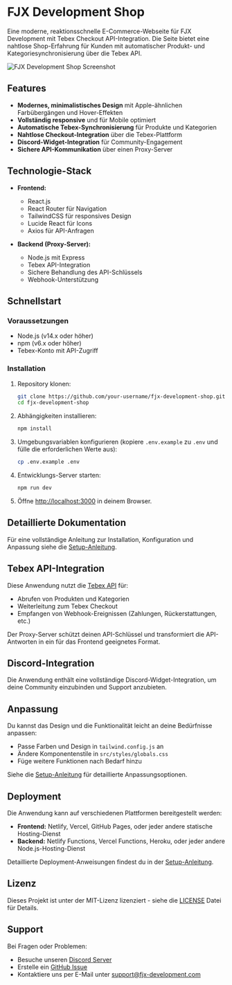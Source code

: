 # FJX Development Shop

Eine moderne, reaktionsschnelle E-Commerce-Webseite für FJX Development mit Tebex Checkout API-Integration. Die Seite bietet eine nahtlose Shop-Erfahrung für Kunden mit automatischer Produkt- und Kategoriesynchronisierung über die Tebex API.

![FJX Development Shop Screenshot](public/screenshot.png)

## Features

- **Modernes, minimalistisches Design** mit Apple-ähnlichen Farbübergängen und Hover-Effekten
- **Vollständig responsive** und für Mobile optimiert
- **Automatische Tebex-Synchronisierung** für Produkte und Kategorien
- **Nahtlose Checkout-Integration** über die Tebex-Plattform
- **Discord-Widget-Integration** für Community-Engagement
- **Sichere API-Kommunikation** über einen Proxy-Server

## Technologie-Stack

- **Frontend:**
  - React.js
  - React Router für Navigation
  - TailwindCSS für responsives Design
  - Lucide React für Icons
  - Axios für API-Anfragen

- **Backend (Proxy-Server):**
  - Node.js mit Express
  - Tebex API-Integration
  - Sichere Behandlung des API-Schlüssels
  - Webhook-Unterstützung

## Schnellstart

### Voraussetzungen

- Node.js (v14.x oder höher)
- npm (v6.x oder höher)
- Tebex-Konto mit API-Zugriff

### Installation

1. Repository klonen:
   ```bash
   git clone https://github.com/your-username/fjx-development-shop.git
   cd fjx-development-shop
   ```

2. Abhängigkeiten installieren:
   ```bash
   npm install
   ```

3. Umgebungsvariablen konfigurieren (kopiere `.env.example` zu `.env` und fülle die erforderlichen Werte aus):
   ```bash
   cp .env.example .env
   ```

4. Entwicklungs-Server starten:
   ```bash
   npm run dev
   ```

5. Öffne [http://localhost:3000](http://localhost:3000) in deinem Browser.

## Detaillierte Dokumentation

Für eine vollständige Anleitung zur Installation, Konfiguration und Anpassung siehe die [Setup-Anleitung](SETUP.md).

## Tebex API-Integration

Diese Anwendung nutzt die [Tebex API](https://docs.tebex.io/store/overview) für:

- Abrufen von Produkten und Kategorien
- Weiterleitung zum Tebex Checkout
- Empfangen von Webhook-Ereignissen (Zahlungen, Rückerstattungen, etc.)

Der Proxy-Server schützt deinen API-Schlüssel und transformiert die API-Antworten in ein für das Frontend geeignetes Format.

## Discord-Integration

Die Anwendung enthält eine vollständige Discord-Widget-Integration, um deine Community einzubinden und Support anzubieten.

## Anpassung

Du kannst das Design und die Funktionalität leicht an deine Bedürfnisse anpassen:

- Passe Farben und Design in `tailwind.config.js` an
- Ändere Komponentenstile in `src/styles/globals.css`
- Füge weitere Funktionen nach Bedarf hinzu

Siehe die [Setup-Anleitung](SETUP.md) für detaillierte Anpassungsoptionen.

## Deployment

Die Anwendung kann auf verschiedenen Plattformen bereitgestellt werden:

- **Frontend:** Netlify, Vercel, GitHub Pages, oder jeder andere statische Hosting-Dienst
- **Backend:** Netlify Functions, Vercel Functions, Heroku, oder jeder andere Node.js-Hosting-Dienst

Detaillierte Deployment-Anweisungen findest du in der [Setup-Anleitung](SETUP.md).

## Lizenz

Dieses Projekt ist unter der MIT-Lizenz lizenziert - siehe die [LICENSE](LICENSE) Datei für Details.

## Support

Bei Fragen oder Problemen:

- Besuche unseren [Discord Server](https://discord.gg/fjx-development)
- Erstelle ein [GitHub Issue](https://github.com/your-username/fjx-development-shop/issues)
- Kontaktiere uns per E-Mail unter support@fjx-development.com
